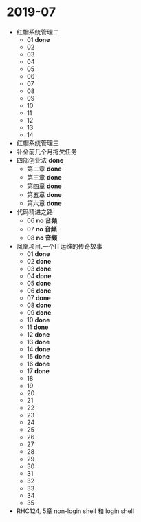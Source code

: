 # 2019-07

* 红帽系统管理二
	* 01 **done**
	* 02
	* 03
	* 04
	* 05
	* 06
	* 07
	* 08
	* 09
	* 10
	* 11
	* 12
	* 13
	* 14
* 红帽系统管理三
* 补全前几个月拖欠任务
* 四部创业法 **done**
	* 第二章 **done**
	* 第三章 **done**
	* 第四章 **done**
	* 第五章 **done**
	* 第六章 **done**
* 代码精进之路
	* 06 **no 音频**
	* 07 **no 音频**
	* 08 **no 音频**
* 凤凰项目.一个IT运维的传奇故事
	* 01 **done**
	* 02 **done**
	* 03 **done**
	* 04 **done**
	* 05 **done**
	* 06 **done**
	* 07 **done**
	* 08 **done**
	* 09 **done**
	* 10 **done**
	* 11 **done**
	* 12 **done**
	* 13 **done**
	* 14 **done**
	* 15 **done**
	* 16 **done**
	* 17 **done**
	* 18
	* 19
	* 20
	* 21
	* 22
	* 23
	* 24
	* 25
	* 26
	* 27
	* 28
	* 29
	* 30
	* 31
	* 32
	* 33
	* 34
	* 35
* RHC124, 5章 non-login shell 和 login shell